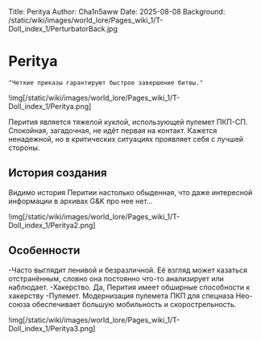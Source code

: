 Title: Peritya
Author: Cha1n5aww
Date: 2025-08-08
Background: /static/wiki/images/world_lore/Pages_wiki_1/T-Doll_index_1/PerturbatorBack.jpg
# Peritya
```
"Четкие приказы гарантируют быстрое завершение битвы."
```
!img[/static/wiki/images/world_lore/Pages_wiki_1/T-Doll_index_1/Peritya.png]

Перития является тяжелой куклой, использующей пулемет ПКП-СП. Спокойная, загадочная, не идёт первая на контакт. Кажется ненадежной, но в критических ситуациях проявляет себя с лучшей стороны.

## История создания
Видимо история Перитии настолько обыденная, что даже интересной информации в архивах G&K про нее нет... 

!img[/static/wiki/images/world_lore/Pages_wiki_1/T-Doll_index_1/Peritya2.png]

## Особенности
-Часто выглядит ленивой и безразличной. Её взгляд может казаться отстранённым, словно она постоянно что-то анализирует или наблюдает.
-Хакерство. Да, Перития имеет обширные способности к хакерству
-Пулемет. Модернизация пулемета ПКП для спецназа Нео-союза обеспечивает большую мобильность и скорострельность.

!img[/static/wiki/images/world_lore/Pages_wiki_1/T-Doll_index_1/Peritya3.png]
